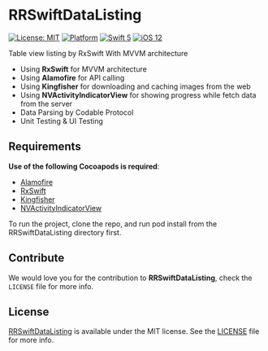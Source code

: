 # RRSwiftDataListing

[![License: MIT](https://img.shields.io/badge/license-MIT-green.svg?style=flat)](https://github.com/Rahul-Mayani/RRSwiftDataListing/blob/master/LICENSE)
[![Platform](https://img.shields.io/cocoapods/p/PagingTableView.svg?style=flat)](https://github.com/Rahul-Mayani/RRSwiftDataListing/tree/master/Dog/)
[![Swift 5](https://img.shields.io/badge/Swift-5-orange.svg?style=flat)](https://developer.apple.com/swift/)
[![iOS 12](https://img.shields.io/badge/iOS-12-orange.svg?style=flat)](https://developer.apple.com/ios/)

Table view listing by RxSwift With MVVM architecture

- Using **RxSwift** for MVVM architecture
- Using **Alamofire** for API calling
- Using **Kingfisher** for downloading and caching images from the web
- Using **NVActivityIndicatorView** for showing progress while fetch data from the server
- Data Parsing by Codable Protocol
- Unit Testing & UI Testing

## Requirements

**Use of the following Cocoapods is required**: 

- [Alamofire](https://github.com/Alamofire/Alamofire)
- [RxSwift](https://github.com/ReactiveX/RxSwift)
- [Kingfisher](https://github.com/onevcat/Kingfisher)
- [NVActivityIndicatorView](https://github.com/ninjaprox/NVActivityIndicatorView)


To run the project, clone the repo, and run pod install from the RRSwiftDataListing directory first.


## Contribute 

We would love you for the contribution to **RRSwiftDataListing**, check the ``LICENSE`` file for more info.


## License

[RRSwiftDataListing](https://github.com/Rahul-Mayani/RRSwiftDataListing/tree/master/Dog/) is available under the MIT license. See the [LICENSE](https://github.com/Rahul-Mayani/RRSwiftDataListing/blob/master/LICENSE) file for more info.


